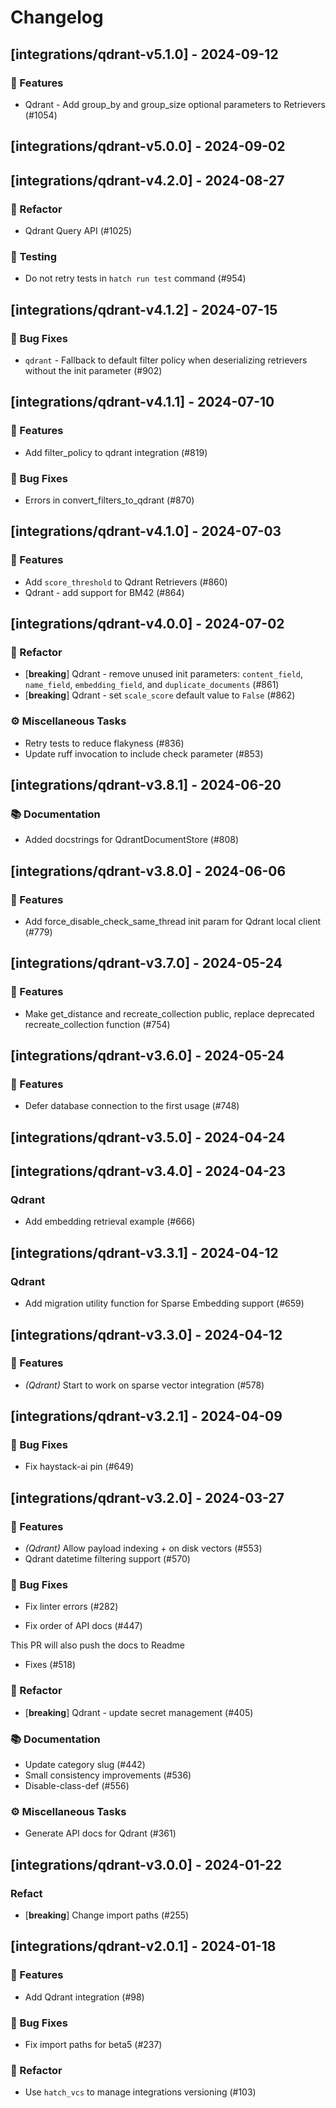 # Changelog

## [integrations/qdrant-v5.1.0] - 2024-09-12

### 🚀 Features

- Qdrant - Add group_by and group_size optional parameters to Retrievers (#1054)

## [integrations/qdrant-v5.0.0] - 2024-09-02

## [integrations/qdrant-v4.2.0] - 2024-08-27

### 🚜 Refactor

- Qdrant Query API (#1025)

### 🧪 Testing

- Do not retry tests in `hatch run test` command (#954)

## [integrations/qdrant-v4.1.2] - 2024-07-15

### 🐛 Bug Fixes

- `qdrant` - Fallback to default filter policy when deserializing retrievers without the init parameter (#902)

## [integrations/qdrant-v4.1.1] - 2024-07-10

### 🚀 Features

- Add filter_policy to qdrant integration (#819)

### 🐛 Bug Fixes

- Errors in convert_filters_to_qdrant (#870)

## [integrations/qdrant-v4.1.0] - 2024-07-03

### 🚀 Features

- Add `score_threshold` to Qdrant Retrievers (#860)
- Qdrant - add support for BM42 (#864)

## [integrations/qdrant-v4.0.0] - 2024-07-02

### 🚜 Refactor

- [**breaking**] Qdrant - remove unused init parameters: `content_field`, `name_field`, `embedding_field`, and `duplicate_documents` (#861)
- [**breaking**] Qdrant - set `scale_score` default value to `False` (#862)

### ⚙️ Miscellaneous Tasks

- Retry tests to reduce flakyness (#836)
- Update ruff invocation to include check parameter (#853)

## [integrations/qdrant-v3.8.1] - 2024-06-20

### 📚 Documentation

- Added docstrings for QdrantDocumentStore (#808)

## [integrations/qdrant-v3.8.0] - 2024-06-06

### 🚀 Features

- Add force_disable_check_same_thread init param for Qdrant local client (#779)

## [integrations/qdrant-v3.7.0] - 2024-05-24

### 🚀 Features

- Make get_distance and recreate_collection public, replace deprecated recreate_collection function (#754)

## [integrations/qdrant-v3.6.0] - 2024-05-24

### 🚀 Features

- Defer database connection to the first usage (#748)

## [integrations/qdrant-v3.5.0] - 2024-04-24

## [integrations/qdrant-v3.4.0] - 2024-04-23

### Qdrant

- Add embedding retrieval example (#666)

## [integrations/qdrant-v3.3.1] - 2024-04-12

### Qdrant

- Add migration utility function for Sparse Embedding support (#659)

## [integrations/qdrant-v3.3.0] - 2024-04-12

### 🚀 Features

- *(Qdrant)* Start to work on sparse vector integration (#578)

## [integrations/qdrant-v3.2.1] - 2024-04-09

### 🐛 Bug Fixes

- Fix haystack-ai pin (#649)



## [integrations/qdrant-v3.2.0] - 2024-03-27

### 🚀 Features

- *(Qdrant)* Allow payload indexing + on disk vectors (#553)
- Qdrant datetime filtering support (#570)

### 🐛 Bug Fixes

- Fix linter errors (#282)


- Fix order of API docs (#447)

This PR will also push the docs to Readme
- Fixes (#518)



### 🚜 Refactor

- [**breaking**] Qdrant - update secret management (#405)

### 📚 Documentation

- Update category slug (#442)
- Small consistency improvements (#536)
- Disable-class-def (#556)

### ⚙️ Miscellaneous Tasks

- Generate API docs for Qdrant (#361)

## [integrations/qdrant-v3.0.0] - 2024-01-22

### Refact

- [**breaking**] Change import paths (#255)

## [integrations/qdrant-v2.0.1] - 2024-01-18

### 🚀 Features

- Add Qdrant integration (#98)

### 🐛 Bug Fixes

- Fix import paths for beta5 (#237)



### 🚜 Refactor

- Use `hatch_vcs` to manage integrations versioning (#103)

<!-- generated by git-cliff -->

